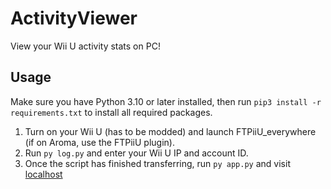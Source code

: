 # ActivityViewer

View your Wii U activity stats on PC!

## Usage

Make sure you have Python 3.10 or later installed, then run `pip3 install -r requirements.txt` to install all required packages.

1. Turn on your Wii U (has to be modded) and launch FTPiiU_everywhere (if on Aroma, use the FTPiiU plugin).
2. Run `py log.py` and enter your Wii U IP and account ID.
3. Once the script has finished transferring, run `py app.py` and visit [localhost](http://localhost)
